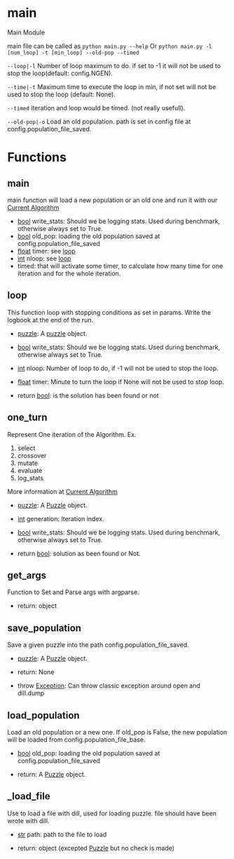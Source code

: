 # main

Main Module



main file can be called as ```python main.py --help```
Or ```python main.py -l [num_loop] -t [min_loop] --old-pop --timed```

```--loop|-l``` Number of loop maximum to do. if set to -1 it will not be   used to stop the loop(default: config.NGEN).

```--time|-t``` Maximum time to execute the loop in min, if not set will not   be used to stop the loop (default: None).

```--timed``` iteration and loop would be timed. (not really usefull).

```--old-pop|-o``` Load an old population. path is set in config file at   config.population_file_saved.


# Functions


## main

  main function will load a new population or an old one and run it with our     [Current Algorithm](doc/Algorithm.md)


 - [bool](https://docs.python.org/2/library/stdtypes.html#boolean-values) write_stats: Should we be logging stats. Used during benchmark,   otherwise always set to True.
- [bool](https://docs.python.org/2/library/stdtypes.html#boolean-values) old_pop: loading the old population saved at   config.population_file_saved
- [float](https://docs.python.org/2/library/stdtypes.html#numeric-types-int-float-long-complex) timer: see [loop](doc/main.md#loop)
- [int](https://docs.python.org/2/library/stdtypes.html#numeric-types-int-[float](https://docs.python.org/2/library/stdtypes.html#numeric-types-int-float-long-complex)-long-complex) nloop: see [loop](doc/main.md#loop)
- timed: that will activate some timer, to calculate how many time for one iteration and for the whole iteration.


## loop

  This function loop with stopping conditions as set in params. Write the     logbook at the end of the run.


- [puzzle](doc/puzzle.md): A [puzzle](doc/puzzle.md) object.
- [bool](https://docs.python.org/2/library/stdtypes.html#boolean-values) write_stats: Should we be logging stats. Used during benchmark,   otherwise always set to True.
- [int](https://docs.python.org/2/library/stdtypes.html#numeric-types-int-[float](https://docs.python.org/2/library/stdtypes.html#numeric-types-int-float-long-complex)-long-complex) nloop: Number of loop to do, if -1 will not be used to stop the   loop.
- [float](https://docs.python.org/2/library/stdtypes.html#numeric-types-int-float-long-complex) timer: Minute to turn the loop if None will not be used to stop   loop.


- return [bool](https://docs.python.org/2/library/stdtypes.html#boolean-values): is the solution has been found or not


## one_turn

  Represent One iteration of the Algorithm.
  Ex.

  1. select
  2. crossover
  3. mutate
  4. evaluate
  5. log_stats

  More information at [Current Algorithm](doc/Algorithm.md)


- [puzzle](doc/puzzle.md): A [Puzzle](doc/puzzle.md) object.
- [int](https://docs.python.org/2/library/stdtypes.html#numeric-types-int-[float](https://docs.python.org/2/library/stdtypes.html#numeric-types-int-float-long-complex)-long-complex) generation: Iteration index.
- [bool](https://docs.python.org/2/library/stdtypes.html#boolean-values) write_stats: Should we be logging stats. Used during benchmark,   otherwise always set to True.

- return [bool](https://docs.python.org/2/library/stdtypes.html#boolean-values): solution as been found or Not.


## get_args

  Function to Set and Parse args with argparse.



- return: object


## save_population

  Save a given puzzle into the path config.population_file_saved.


- [puzzle](doc/puzzle.md): A [Puzzle](doc/puzzle.md) object.

- return: None

- throw [Exception](https://docs.python.org/2/tutorial/errors.html): Can throw classic exception around open and dill.dump


## load_population

  Load an old population or a new one. If old_pop is False, the new     population will be loaded from config.population_file_base.


- [bool](https://docs.python.org/2/library/stdtypes.html#boolean-values) old_pop: loading the old population saved at   config.population_file_saved

- return: A [Puzzle](doc/puzzle.md) object.


## _load_file

  Use to load a file with dill, used for loading puzzle. file should have     been wrote with dill.


- [str](https://docs.python.org/2/library/stdtypes.html#sequence-types-str-unicode-[list](https://docs.python.org/2/tutorial/datastructures.html#more-on-lists)-tuple-bytearray-buffer-xrange) path: path to the file to load

- return: object (excepted [Puzzle](doc/puzzle.md) but no check is made)

